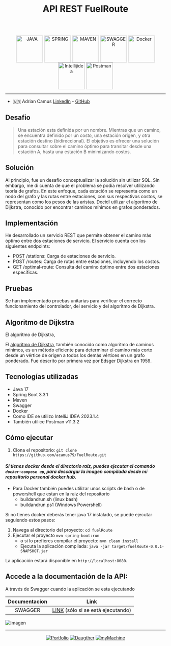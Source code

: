 <h1 align="center">API REST FuelRoute</h1>
<div style="display: inline_block"><br><br>
 <p align="center">
  <a href="#" target="_blank"><img align="center" alt="JAVA" height="84" width="84" src="https://cdn.jsdelivr.net/gh/devicons/devicon/icons/java/java-original.svg"></a>
  <a href="#" target="_blank"><img align="center" alt="SPRING" height="84" width="84" src="https://cdn.jsdelivr.net/gh/devicons/devicon/icons/spring/spring-original.svg"></a>
  <a href="#" target="_blank"><img align="center" alt="MAVEN" height="84" width="84" src="https://www.svgrepo.com/show/373829/maven.svg"></a>
  <a href="#" target="_blank"><img align="center" alt="SWAGGER" height="84" width="84" src="https://www.svgrepo.com/show/374111/swagger.svg" /></a>
  <a href="#" target="_blank"><img align="center" alt="Docker" height="84" width="84" src="https://www.svgrepo.com/show/452192/docker.svg" /></a>
  <a href="#" target="_blank"><img align="center" alt="Intellijidea" height="84" width="84" src="https://www.svgrepo.com/show/306240/intellijidea.svg" /></a>
  <a href="#" target="_blank"><img align="center" alt="Postman" height="84" width="84" src="https://cdn.jsdelivr.net/gh/devicons/devicon@latest/icons/postman/postman-original.svg" /></a>
  </p>
 </div>

***

* :argentina: Adrian Camus [LinkedIn](https://www.linkedin.com/in/acamus79/ ) - [GitHub](https://github.com/acamus79)



## Desafio

>Una estación esta definida por un nombre. Mientras que un camino, se encuentra definido por un
costo, una estación origen, y otra estación destino (bidireccional). El objetivo es ofrecer una solución
para consultar sobre el camino óptimo para transitar desde una estación A, hasta una estación B
minimizando costos.

## Solución

Al principio, fue un desafío conceptualizar la solución sin utilizar SQL. Sin embargo, me di cuenta de que el problema se podía resolver utilizando teoría de grafos. En este enfoque, cada estación se representa como un nodo del grafo y las rutas entre estaciones, con sus respectivos costos, se representan como los pesos de las aristas. Decidí utilizar el algoritmo de Dijkstra, conocido por encontrar caminos mínimos en grafos ponderados.

## Implementación
He desarrollado un servicio REST que permite obtener el camino más óptimo entre dos estaciones de servicio. El servicio cuenta con los siguientes endpoints:

- POST /stations: Carga de estaciones de servicio.
- POST /routes: Carga de rutas entre estaciones, incluyendo los costos.
- GET /optimal-route: Consulta del camino óptimo entre dos estaciones específicas.

## Pruebas
Se han implementado pruebas unitarias para verificar el correcto funcionamiento del controlador, del servicio y del algoritmo de Dijkstra.

## Algoritmo de Dijkstra
El algoritmo de Dijkstra, 

El [algoritmo de Dijkstra](https://es.wikipedia.org/wiki/Algoritmo_de_Dijkstra), también conocido como algoritmo de caminos mínimos, es un método eficiente para determinar el camino más corto desde un vértice de origen a todos los demás vértices en un grafo ponderado. Fue descrito por primera vez por Edsger Dijkstra en 1959.

## Tecnologías utilizadas

- Java 17
- Spring Boot 3.3.1
- Maven
- Swagger
- Docker
- Como IDE se utilizo IntelliJ IDEA 2023.1.4
- También utilice Postman v11.3.2

## Cómo ejecutar

  1. Clona el repositorio:
  ``` git clone https://github.com/acamus79/FuelRoute.git ```

#### <em>Si tienes docker desde el directorio raíz, puedes ejecutar el comando ``docker-compose up``, para descargar la imagen compilada desde mi repositorio personal docker hub.</em>

- Para Docker también puedes utilizar unos scripts de bash o de powershell que estan en la raiz del repositorio
  - buildandrun.sh (linux bash)
  - buildandrun.ps1 (Windows Powershell)

Si no tienes docker deberás tener java 17 instalado, se puede ejecutar seguiendo estos pasos:

  1. Navega al directorio del proyecto: ``` cd fuelRoute ```
  2. Ejecutar el proyecto ``` mvn spring-boot:run ```
     - o si lo prefieres compilar el proyecto: ``` mvn clean install ```
     - Ejecuta la aplicación compilada: ``` java -jar target/fuelRoute-0.0.1-SNAPSHOT.jar ```

La aplicación estará disponible en `http://localhost:8080`.

## Accede a la documentación de la API:

A través de Swagger cuando la aplicación se esta ejecutando

| Documentacion |                                                    Link                                                     |
| :-----------: | :---------------------------------------------------------------------------------------------------------: |
|    SWAGGER    | <a href="http://localhost:8080/swagger-ui/index.html" target="_blank">LINK</a> (sólo si se está ejecutando) |

![imagen](https://github.com/user-attachments/assets/20a2117c-e552-4de6-a71f-0164a1a94dd1)
  
_____
<p align="center">
 <a href="https://acamus79.github.io" target="_blank"><img align="center" alt="Portfolio"  src="https://forthebadge.com/images/badges/built-with-love.svg"></a>
 <a href="#" target="_blank"><img align="center" alt="Daugther"  src="https://github.com/acamus79/StoreChallenge/assets/85143329/f5dda3bd-81cb-4ece-9a60-4c7ae215fa88"></a>
 <a href="#" target="_blank"><img align="center" alt="myMachine"  src="https://github.com/acamus79/StoreChallenge/assets/85143329/5f6c41aa-4209-44b4-8eb7-62f6163c23a7"></a>
</p>
